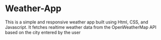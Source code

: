 # Weather-App
This is a simple and responsive weather app built using Html, CSS, and Javascript. It fetches realtime weather data from the OpenWeatherMap API based on the city entered by the user
